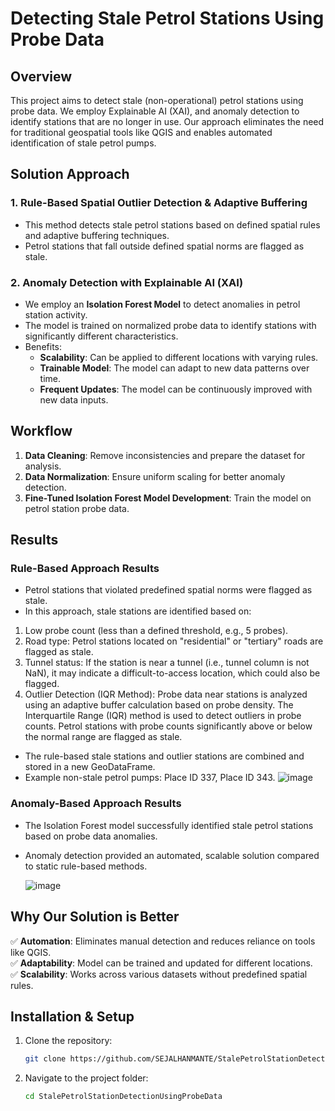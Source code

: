 # Detecting Stale Petrol Stations Using Probe Data

## Overview
This project aims to detect stale (non-operational) petrol stations using probe data. We employ Explainable AI (XAI), and anomaly detection to identify stations that are no longer in use. Our approach eliminates the need for traditional geospatial tools like QGIS and enables automated identification of stale petrol pumps.

## Solution Approach
### 1. **Rule-Based Spatial Outlier Detection & Adaptive Buffering**
   - This method detects stale petrol stations based on defined spatial rules and adaptive buffering techniques.
   - Petrol stations that fall outside defined spatial norms are flagged as stale.

### 2. **Anomaly Detection with Explainable AI (XAI)**
   - We employ an **Isolation Forest Model** to detect anomalies in petrol station activity.
   - The model is trained on normalized probe data to identify stations with significantly different characteristics.
   - Benefits:
     - **Scalability**: Can be applied to different locations with varying rules.
     - **Trainable Model**: The model can adapt to new data patterns over time.
     - **Frequent Updates**: The model can be continuously improved with new data inputs.

## Workflow
1. **Data Cleaning**: Remove inconsistencies and prepare the dataset for analysis.
2. **Data Normalization**: Ensure uniform scaling for better anomaly detection.
3. **Fine-Tuned Isolation Forest Model Development**: Train the model on petrol station probe data.

## Results
### **Rule-Based Approach Results**
- Petrol stations that violated predefined spatial norms were flagged as stale.
-  In this approach, stale stations are identified based on:
1. Low probe count (less than a defined threshold, e.g., 5 probes).
2. Road type: Petrol stations located on "residential" or "tertiary" roads are flagged as stale.
3. Tunnel status: If the station is near a tunnel (i.e., tunnel column is not NaN), it may indicate a difficult-to-access location, which could also be flagged.
4. Outlier Detection (IQR Method): Probe data near stations is analyzed using an adaptive buffer calculation based on probe density. The Interquartile Range (IQR) method is used to detect outliers in probe counts. Petrol stations with probe counts significantly above or below the normal range are flagged as stale.
- The rule-based stale stations and outlier stations are combined and stored in a new GeoDataFrame.
- Example non-stale petrol pumps: Place ID 337, Place ID 343.
![image](https://github.com/user-attachments/assets/e82cc31b-4793-4a2c-9ddd-5f288203c48c)


### **Anomaly-Based Approach Results**
- The Isolation Forest model successfully identified stale petrol stations based on probe data anomalies.
- Anomaly detection provided an automated, scalable solution compared to static rule-based methods.

  ![image](https://github.com/user-attachments/assets/773611f6-5023-40a9-9458-2e853bf04d46)


## Why Our Solution is Better
✅ **Automation**: Eliminates manual detection and reduces reliance on tools like QGIS.  
✅ **Adaptability**: Model can be trained and updated for different locations.  
✅ **Scalability**: Works across various datasets without predefined spatial rules.  


## Installation & Setup
1. Clone the repository:
   ```sh
   git clone https://github.com/SEJALHANMANTE/StalePetrolStationDetectionUsingProbeData.git
   ```
2. Navigate to the project folder:
   ```sh
   cd StalePetrolStationDetectionUsingProbeData
   ```






